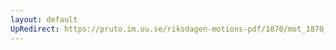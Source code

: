 ```yaml
---
layout: default
UpRedirect: https://pruto.im.uu.se/riksdagen-motions-pdf/1870/mot_1870__ak__76/mot_1870__ak__76-003.pdf
---
```

